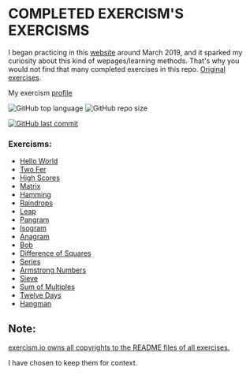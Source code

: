 # COMPLETED EXERCISM'S EXERCISMS

I began practicing in this [website](https://exercism.io) around March 2019, and
it sparked my curiosity about this kind of wepages/learning methods. That's why
you would not find that many completed exercises in this repo.
[Original exercises](exercism.io/languages/python/exercises).

My exercism [profile](https://exercism.io/profiles/ibLeDy)

![GitHub top language](https://img.shields.io/github/languages/top/ibLeDy/exercisms-python)
![GitHub repo size](https://img.shields.io/github/repo-size/ibLeDy/exercisms-python)

[![GitHub last commit](https://img.shields.io/github/last-commit/ibLeDy/exercisms-python)](https://github.com/ibLeDy/exercisms-python/commits/master)

### Exercisms:

  - [Hello World](https://github.com/ibLeDy/exercisms-python/tree/master/completed/hello-world)
  - [Two Fer](https://github.com/ibLeDy/exercisms-python/tree/master/completed/two-fer)
  - [High Scores](https://github.com/ibLeDy/exercisms-python/tree/master/completed/high-scores)
  - [Matrix](https://github.com/ibLeDy/exercisms-python/tree/master/completed/matrix)
  - [Hamming](https://github.com/ibLeDy/exercisms-python/tree/master/completed/hamming)
  - [Raindrops](https://github.com/ibLeDy/exercisms-python/tree/master/completed/raindrops)
  - [Leap](https://github.com/ibLeDy/exercisms-python/tree/master/completed/leap)
  - [Pangram](https://github.com/ibLeDy/exercisms-python/tree/master/completed/pangram)
  - [Isogram](https://github.com/ibLeDy/exercisms-python/tree/master/completed/isogram)
  - [Anagram](https://github.com/ibLeDy/exercisms-python/tree/master/completed/anagram)
  - [Bob](https://github.com/ibLeDy/exercisms-python/tree/master/completed/bob)
  - [Difference of Squares](https://github.com/ibLeDy/exercisms-python/tree/master/completed/difference-of-squares)
  - [Series](https://github.com/ibLeDy/exercisms-python/tree/master/completed/series)
  - [Armstrong Numbers](https://github.com/ibLeDy/exercisms-python/tree/master/completed/armstrong-numbers)
  - [Sieve](https://github.com/ibLeDy/exercisms-python/tree/master/completed/sieve)
  - [Sum of Multiples](https://github.com/ibLeDy/exercisms-python/tree/master/completed/sum-of-multiples)
  - [Twelve Days](https://github.com/ibLeDy/exercisms-python/tree/master/completed/twelve-days)
  - [Hangman](https://github.com/ibLeDy/exercisms-python/tree/master/completed/hangman)

## Note:

[exercism.io owns all copyrights to the README files of all exercises.](https://github.com/exercism/python/blob/master/LICENSE)

I have chosen to keep them for context.
